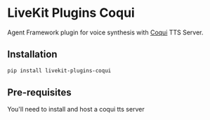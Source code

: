 # LiveKit Plugins Coqui

Agent Framework plugin for voice synthesis with [Coqui](https://github.com/coqui-ai/TTS/tree/dev/TTS/server) TTS Server.

## Installation

```bash
pip install livekit-plugins-coqui
```

## Pre-requisites

You'll need to install and host a coqui tts server
